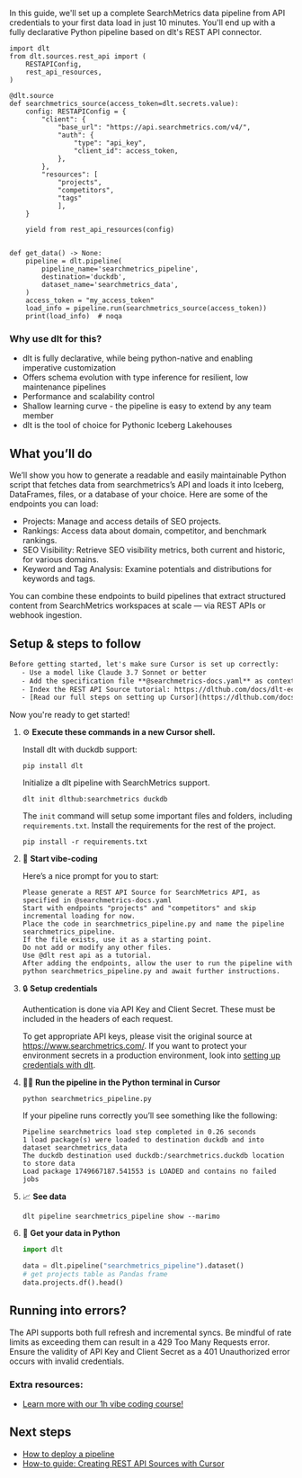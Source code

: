 In this guide, we'll set up a complete SearchMetrics data pipeline from API credentials to your first data load in just 10 minutes. You'll end up with a fully declarative Python pipeline based on dlt's REST API connector.

```python-outcome
import dlt
from dlt.sources.rest_api import (
    RESTAPIConfig,
    rest_api_resources,
)

@dlt.source
def searchmetrics_source(access_token=dlt.secrets.value):
    config: RESTAPIConfig = {
        "client": {
            "base_url": "https://api.searchmetrics.com/v4/",
            "auth": {
                "type": "api_key",
                "client_id": access_token,
            },
        },
        "resources": [
            "projects",
            "competitors",
            "tags"
            ],
    }

    yield from rest_api_resources(config)


def get_data() -> None:
    pipeline = dlt.pipeline(
        pipeline_name='searchmetrics_pipeline',
        destination='duckdb',
        dataset_name='searchmetrics_data', 
    )
    access_token = "my_access_token"
    load_info = pipeline.run(searchmetrics_source(access_token))
    print(load_info)  # noqa
```

### Why use dlt for this?

- dlt is fully declarative, while being python-native and enabling imperative customization
- Offers schema evolution with type inference for resilient, low maintenance pipelines
- Performance and scalability control
- Shallow learning curve - the pipeline is easy to extend by any team member
- dlt is the tool of choice for Pythonic Iceberg Lakehouses

## What you’ll do

We’ll show you how to generate a readable and easily maintainable Python script that fetches data from searchmetrics’s API and loads it into Iceberg, DataFrames, files, or a database of your choice. Here are some of the endpoints you can load:

- Projects: Manage and access details of SEO projects.
- Rankings: Access data about domain, competitor, and benchmark rankings.
- SEO Visibility: Retrieve SEO visibility metrics, both current and historic, for various domains.
- Keyword and Tag Analysis: Examine potentials and distributions for keywords and tags.

You can combine these endpoints to build pipelines that extract structured content from SearchMetrics workspaces at scale — via REST APIs or webhook ingestion.

## Setup & steps to follow

```default
Before getting started, let's make sure Cursor is set up correctly:
   - Use a model like Claude 3.7 Sonnet or better
   - Add the specification file **@searchmetrics-docs.yaml** as context
   - Index the REST API Source tutorial: https://dlthub.com/docs/dlt-ecosystem/verified-sources/rest_api/ and add it to context as **@dlt rest api**
   - [Read our full steps on setting up Cursor](https://dlthub.com/docs/dlt-ecosystem/llm-tooling/cursor-restapi#23-configuring-cursor-with-documentation)
```

Now you're ready to get started! 

1. ⚙️ **Execute these commands in a new Cursor shell.**
    
    Install dlt with duckdb support:
    ```shell
    pip install dlt
    ```

    Initialize a dlt pipeline with SearchMetrics support.
    ```shell
    dlt init dlthub:searchmetrics duckdb
    ```

    The `init` command will setup some important files and folders, including `requirements.txt`. Install the requirements for the rest of the project.
    ```shell
    pip install -r requirements.txt
    ```
    
2. 🤠 **Start vibe-coding**
    
    Here’s a nice prompt for you to start: 
    
    ```prompt
    Please generate a REST API Source for SearchMetrics API, as specified in @searchmetrics-docs.yaml 
    Start with endpoints "projects" and "competitors" and skip incremental loading for now. 
    Place the code in searchmetrics_pipeline.py and name the pipeline searchmetrics_pipeline. 
    If the file exists, use it as a starting point. 
    Do not add or modify any other files. 
    Use @dlt rest api as a tutorial. 
    After adding the endpoints, allow the user to run the pipeline with python searchmetrics_pipeline.py and await further instructions.
    ```

    
3. 🔒 **Setup credentials** 
    
    Authentication is done via API Key and Client Secret. These must be included in the headers of each request.
    
    To get appropriate API keys, please visit the original source at https://www.searchmetrics.com/.
    If you want to protect your environment secrets in a production environment, look into [setting up credentials with dlt](https://dlthub.com/docs/walkthroughs/add_credentials).
    
4. 🏃‍♀️ **Run the pipeline in the Python terminal in Cursor**
    
    ```shell
    python searchmetrics_pipeline.py
    ```
    
    If your pipeline runs correctly you’ll see something like the following:
    
    ```shell
    Pipeline searchmetrics load step completed in 0.26 seconds
    1 load package(s) were loaded to destination duckdb and into dataset searchmetrics_data
    The duckdb destination used duckdb:/searchmetrics.duckdb location to store data
    Load package 1749667187.541553 is LOADED and contains no failed jobs
    ```
    
5. 📈 **See data**
    
    ```shell
    dlt pipeline searchmetrics_pipeline show --marimo
    ```
    
6. 🐍 **Get your data in Python**
    
    ```python
    import dlt

   data = dlt.pipeline("searchmetrics_pipeline").dataset()
   # get projects table as Pandas frame
   data.projects.df().head()
    ```

## Running into errors?

The API supports both full refresh and incremental syncs. Be mindful of rate limits as exceeding them can result in a 429 Too Many Requests error. Ensure the validity of API Key and Client Secret as a 401 Unauthorized error occurs with invalid credentials.

### Extra resources:

- [Learn more with our 1h vibe coding course!](https://www.youtube.com/watch?v=GGid70rnJuM)

## Next steps

- [How to deploy a pipeline](https://dlthub.com/docs/walkthroughs/deploy-a-pipeline)
- [How-to guide: Creating REST API Sources with Cursor](https://dlthub.com/docs/dlt-ecosystem/llm-tooling/cursor-restapi)